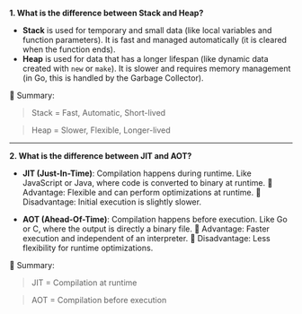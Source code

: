 **1. What is the difference between Stack and Heap?**

*   **Stack** is used for temporary and small data (like local variables and function parameters).
    It is fast and managed automatically (it is cleared when the function ends).
*   **Heap** is used for data that has a longer lifespan (like dynamic data created with `new` or `make`).
    It is slower and requires memory management (in Go, this is handled by the Garbage Collector).

🧠 Summary:

> Stack = Fast, Automatic, Short-lived

> Heap = Slower, Flexible, Longer-lived

---

**2. What is the difference between JIT and AOT?**

*   **JIT (Just-In-Time)**: Compilation happens during runtime. Like JavaScript or Java, where code is converted to binary at runtime.
    🔹 Advantage: Flexible and can perform optimizations at runtime.
    🔹 Disadvantage: Initial execution is slightly slower.

*   **AOT (Ahead-Of-Time)**: Compilation happens before execution. Like Go or C, where the output is directly a binary file.
    🔹 Advantage: Faster execution and independent of an interpreter.
    🔹 Disadvantage: Less flexibility for runtime optimizations.

🧠 Summary:

> JIT = Compilation at runtime

> AOT = Compilation before execution